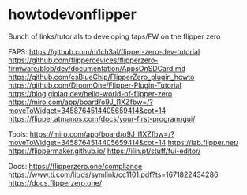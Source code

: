 # howtodevonflipper
Bunch of links/tutorials to developing faps/FW on the flipper zero


FAPS:
https://github.com/m1ch3al/flipper-zero-dev-tutorial
https://github.com/flipperdevices/flipperzero-firmware/blob/dev/documentation/AppsOnSDCard.md
https://github.com/csBlueChip/FlipperZero_plugin_howto
https://github.com/DroomOne/Flipper-Plugin-Tutorial
https://blog.giolaq.dev/hello-world-of-flipper-zero
https://miro.com/app/board/o9J_l1XZfbw=/?moveToWidget=3458764514405659414&cot=14
https://flipper.atmanos.com/docs/your-first-program/gui/

Tools:
https://miro.com/app/board/o9J_l1XZfbw=/?moveToWidget=3458764514405659414&cot=14
https://lab.flipper.net/
https://flippermaker.github.io/
https://ilin.pt/stuff/fui-editor/

Docs:
https://flipperzero.one/compliance
https://www.ti.com/lit/ds/symlink/cc1101.pdf?ts=1671822434286
https://docs.flipperzero.one/
